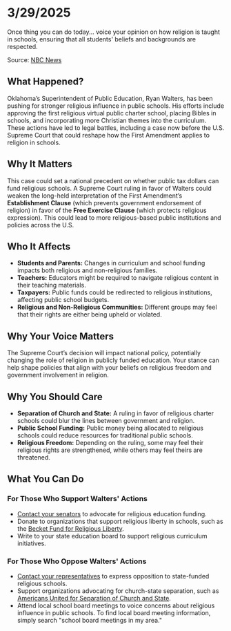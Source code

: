 <h1>3/29/2025</h1>

Once thing you can do today... voice your opinion on how religion is taught in schools, ensuring that all students' beliefs and backgrounds are respected.

Source: [NBC News](https://www.nbcnews.com/politics/supreme-court/battle-religion-schools-oklahoma-decide-future-first-amendment-rcna191114)

<h2>What Happened?</h2>
<p>Oklahoma’s Superintendent of Public Education, Ryan Walters, has been pushing for stronger religious influence in public schools. His efforts include approving the first religious virtual public charter school, placing Bibles in schools, and incorporating more Christian themes into the curriculum. These actions have led to legal battles, including a case now before the U.S. Supreme Court that could reshape how the First Amendment applies to religion in schools.</p>

<h2>Why It Matters</h2>
<p>This case could set a national precedent on whether public tax dollars can fund religious schools. A Supreme Court ruling in favor of Walters could weaken the long-held interpretation of the First Amendment’s <strong>Establishment Clause</strong> (which prevents government endorsement of religion) in favor of the <strong>Free Exercise Clause</strong> (which protects religious expression). This could lead to more religious-based public institutions and policies across the U.S.</p>

<h2>Who It Affects</h2>
<ul>
  <li><strong>Students and Parents:</strong> Changes in curriculum and school funding impacts both religious and non-religious families.</li>
  <li><strong>Teachers:</strong> Educators might be required to navigate religious content in their teaching materials.</li>
  <li><strong>Taxpayers:</strong> Public funds could be redirected to religious institutions, affecting public school budgets.</li>
  <li><strong>Religious and Non-Religious Communities:</strong> Different groups may feel that their rights are either being upheld or violated.</li>
</ul>

<h2>Why Your Voice Matters</h2>
<p>The Supreme Court’s decision will impact national policy, potentially changing the role of religion in publicly funded education. Your stance can help shape policies that align with your beliefs on religious freedom and government involvement in religion.</p>

<h2>Why You Should Care</h2>
<ul>
  <li><strong>Separation of Church and State:</strong> A ruling in favor of religious charter schools could blur the lines between government and religion.</li>
  <li><strong>Public School Funding:</strong> Public money being allocated to religious schools could reduce resources for traditional public schools.</li>
  <li><strong>Religious Freedom:</strong> Depending on the ruling, some may feel their religious rights are strengthened, while others may feel theirs are threatened.</li>
</ul>

<h2>What You Can Do</h2>
<h3>For Those Who Support Walters' Actions</h3>
<ul>
  <li><a href="https://www.senate.gov/senators/senators-contact.htm">Contact your senators</a> to advocate for religious education funding.</li>
  <li>Donate to organizations that support religious liberty in schools, such as the <a href="https://www.becketlaw.org/">Becket Fund for Religious Liberty</a>.</li>
  <li>Write to your state education board to support religious curriculum initiatives.</li>
</ul>

<h3>For Those Who Oppose Walters' Actions</h3>
<ul>
  <li><a href="https://www.house.gov/representatives/find-your-representative">Contact your representatives</a> to express opposition to state-funded religious schools.</li>
  <li>Support organizations advocating for church-state separation, such as <a href="https://www.au.org/">Americans United for Separation of Church and State</a>.</li>
  <li>Attend local school board meetings to voice concerns about religious influence in public schools. To find local board meeting information, simply search "school board meetings in my area."</li>
</ul>
